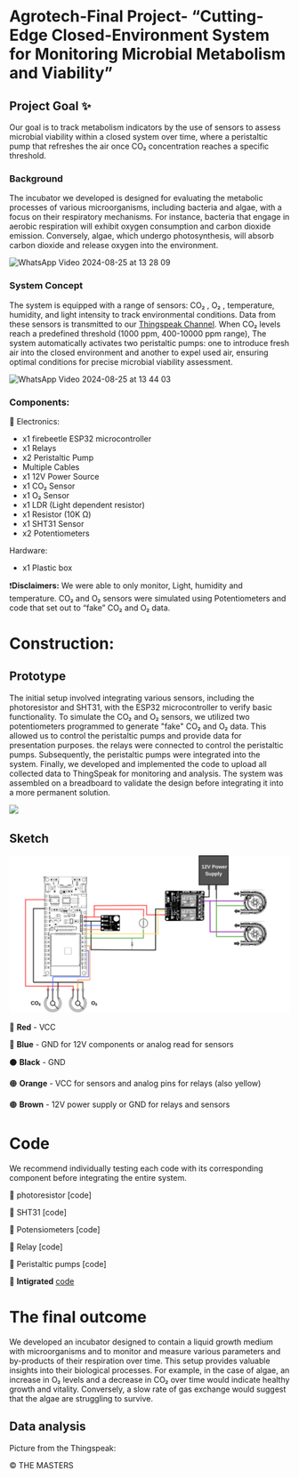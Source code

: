 # Agrotech-Final Project- “Cutting-Edge Closed-Environment System for Monitoring Microbial Metabolism and Viability”
## Project Goal :sparkles:
Our goal is to track metabolism indicators by the use of sensors to assess microbial viability within a closed system over time, where a peristaltic pump that refreshes the air once CO₂ concentration reaches a specific threshold.
### Background
The incubator we developed is designed for evaluating the metabolic processes of various microorganisms, including bacteria and algae, with a focus on their respiratory mechanisms. For instance, bacteria that engage in aerobic respiration will exhibit oxygen consumption and carbon dioxide emission. Conversely, algae, which undergo photosynthesis, will absorb carbon dioxide and release oxygen into the environment.

![WhatsApp Video 2024-08-25 at 13 28 09](https://github.com/user-attachments/assets/54b4b1f7-7ac9-466e-8b4c-eb4fbc3e37cc)
### System Concept
The system is equipped with a range of sensors: CO₂ , O₂ , temperature, humidity, and light intensity to track environmental conditions. Data from these sensors is transmitted to our [Thingspeak Channel](https://thingspeak.com/channels/2595959). When CO₂ levels reach a predefined threshold (1000 ppm, 400-10000 ppm range), The system automatically activates two peristaltic pumps: one to introduce fresh air into the closed environment and another to expel used air, ensuring optimal conditions for precise microbial viability assessment.

![WhatsApp Video 2024-08-25 at 13 44 03](https://github.com/user-attachments/assets/e2cf128d-bfe1-45ee-99d6-ac7a9e034c39)
### Components:

🔌 Electronics: 

* x1 firebeetle ESP32 microcontroller 
* x1 Relays 
* x2 Peristaltic Pump
* Multiple Cables
* x1 12V Power Source
* x1 CO₂ Sensor
* x1 O₂ Sensor
* x1 LDR (Light dependent resistor)
* x1 Resistor (10K Ω)
* x1 SHT31 Sensor
* x2 Potentiometers

Hardware: 
* x1 Plastic box
  

❗**Disclaimers:** We were able to only monitor, Light, humidity and temperature. CO₂ and O₂ sensors were simulated using Potentiometers and code that set out to “fake” CO₂ and O₂ data.

# Construction:

## Prototype
The initial setup involved integrating various sensors, including the photoresistor and SHT31, with the ESP32 microcontroller to verify basic functionality. To simulate the CO₂ and O₂ sensors, we utilized two potentiometers programmed to generate "fake" CO₂ and O₂ data. This allowed us to control the peristaltic pumps and provide data for presentation purposes. the relays were connected to control the peristaltic pumps. Subsequently, the peristaltic pumps were integrated into the system. Finally, we developed and implemented the code to upload all collected data to ThingSpeak for monitoring and analysis.
The system was assembled on a breadboard to validate the design before integrating it into a more permanent solution.

![](https://github.com/gabriella38/Agrotech-Final/main/Images/fa040255-1ef4-4629-a5cc-cf67b4195f89.jpeg)


## Sketch

![](Images/powersuplly.png)
   
   🔴 **Red** - VCC
   
   🔵 **Blue** - GND for 12V components or analog read for sensors
   
   ⚫ **Black** - GND
   
   🟠 **Orange** - VCC for sensors and analog pins for relays (also yellow)
   
   🟤 **Brown** - 12V power supply or GND for relays and sensors

# Code
We recommend individually testing each code with its corresponding component before integrating the entire system.

🔺 photoresistor [code] 

🔺 SHT31 [code]

🔺 Potensiometers [code]

🔺 Relay [code]

🔺 Peristaltic pumps [code]

🔺 **Intigrated** [code](https://github.com/Gabriella38/Agrotech-Final/blob/main/Code)



# The final outcome

We developed an incubator designed to contain a liquid growth medium with microorganisms and to monitor and measure various parameters and by-products of their respiration over time. This setup provides valuable insights into their biological processes. 
For example, in the case of algae, an increase in O₂ levels and a decrease in CO₂ over time would indicate healthy growth and vitality. Conversely, a slow rate of gas exchange would suggest that the algae are struggling to survive.




## Data analysis
Picture from the Thingspeak:



©️ THE MASTERS
